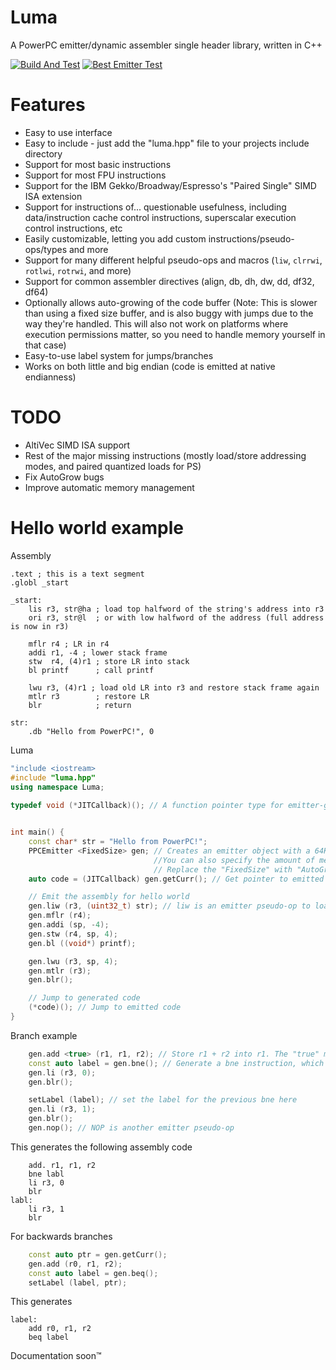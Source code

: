 # Luma
A PowerPC emitter/dynamic assembler single header library, written in C++

[![Build And Test](https://github.com/wheremyfoodat/Luma/actions/workflows/run_tests.yml/badge.svg)](https://github.com/wheremyfoodat/Luma/actions/workflows/run_tests.yml) [![Best Emitter Test](https://github.com/wheremyfoodat/Luma/actions/workflows/meme.yml/badge.svg)](https://github.com/wheremyfoodat/Luma/actions/workflows/meme.yml)
# Features
- Easy to use interface
- Easy to include - just add the "luma.hpp" file to your projects include directory
- Support for most basic instructions
- Support for most FPU instructions 
- Support for the IBM Gekko/Broadway/Espresso's "Paired Single" SIMD ISA extension
- Support for instructions of... questionable usefulness, including data/instruction cache control instructions, superscalar execution control instructions, etc
- Easily customizable, letting you add custom instructions/pseudo-ops/types and more
- Support for many different helpful pseudo-ops and macros (`liw`, `clrrwi`, `rotlwi`, `rotrwi`, and more)
- Support for common assembler directives (align, db, dh, dw, dd, df32, df64)
- Optionally allows auto-growing of the code buffer (Note: This is slower than using a fixed size buffer, and is also buggy with jumps due to the way they're handled. This will also not work on platforms where execution permissions matter, so you need to handle memory yourself in that case)
- Easy-to-use label system for jumps/branches
- Works on both little and big endian (code is emitted at native endianness)

# TODO
- AltiVec SIMD ISA support
- Rest of the major missing instructions (mostly load/store addressing modes, and paired quantized loads for PS)
- Fix AutoGrow bugs
- Improve automatic memory management

# Hello world example
Assembly
```arm
.text ; this is a text segment
.globl _start

_start:
    lis r3, str@ha ; load top halfword of the string's address into r3
    ori r3, str@l  ; or with low halfword of the address (full address is now in r3)

    mflr r4 ; LR in r4
    addi r1, -4 ; lower stack frame
    stw  r4, (4)r1 ; store LR into stack
    bl printf      ; call printf

    lwu r3, (4)r1 ; load old LR into r3 and restore stack frame again
    mtlr r3        ; restore LR
    blr            ; return

str:
    .db "Hello from PowerPC!", 0
```

Luma
```cpp
"include <iostream>
#include "luma.hpp"
using namespace Luma;
    
typedef void (*JITCallback)(); // A function pointer type for emitter-generated code


int main() {
    const char* str = "Hello from PowerPC!";
    PPCEmitter <FixedSize> gen; // Creates an emitter object with a 64KB code buffer. 
                                //You can also specify the amount of memory you want in the constructor (if any), or do allocation yourself
                                // Replace the "FixedSize" with "AutoGrow" to have your code buffer automatically grow when overflowing (note: slower and buggier)
    auto code = (JITCallback) gen.getCurr(); // Get pointer to emitted code

    // Emit the assembly for hello world
    gen.liw (r3, (uint32_t) str); // liw is an emitter pseudo-op to load a full 32-bit word
    gen.mflr (r4);
    gen.addi (sp, -4);
    gen.stw (r4, sp, 4);
    gen.bl ((void*) printf);

    gen.lwu (r3, sp, 4);
    gen.mtlr (r3);
    gen.blr();

    // Jump to generated code
    (*code)(); // Jump to emitted code
}
```

Branch example
```cpp
    gen.add <true> (r1, r1, r2); // Store r1 + r2 into r1. The "true" means this instructions should affect flags
    const auto label = gen.bne(); // Generate a bne instruction, which returns a label
    gen.li (r3, 0);
    gen.blr();

    setLabel (label); // set the label for the previous bne here
    gen.li (r3, 1);
    gen.blr();
    gen.nop(); // NOP is another emitter pseudo-op
```

This generates the following assembly code
```arm
    add. r1, r1, r2
    bne labl
    li r3, 0
    blr
labl:
    li r3, 1
    blr
```

For backwards branches
```cpp
    const auto ptr = gen.getCurr();
    gen.add (r0, r1, r2);
    const auto label = gen.beq();
    setLabel (label, ptr);
```
This generates
```arm
label:
    add r0, r1, r2
    beq label
```

Documentation soon™
